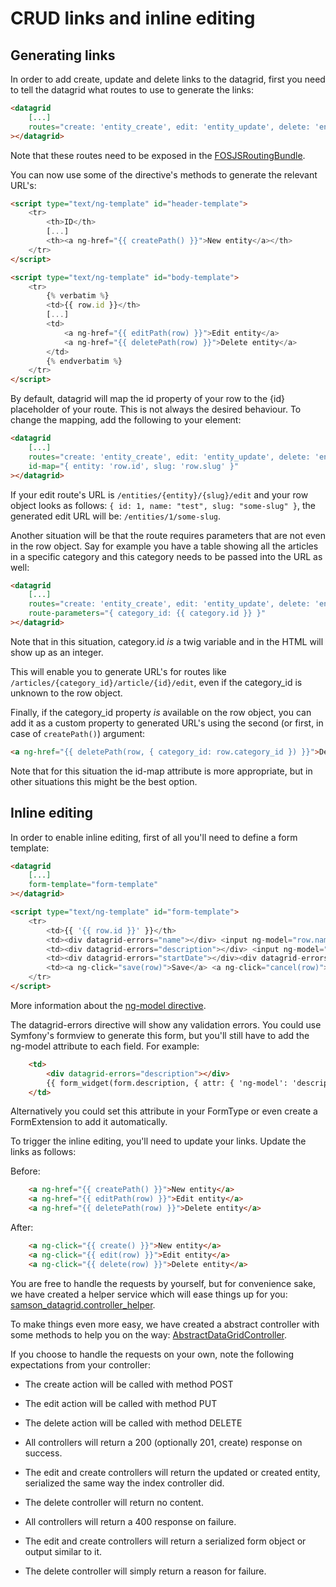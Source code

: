 CRUD links and inline editing
=============================

## Generating links
In order to add create, update and delete links to the datagrid, first you need to tell the datagrid what routes
to use to generate the links:

``` html
<datagrid
    [...]
    routes="create: 'entity_create', edit: 'entity_update', delete: 'entity_delete'"
></datagrid>
```

Note that these routes need to be exposed in the [FOSJSRoutingBundle](https://github.com/FriendsOfSymfony/FOSJsRoutingBundle).

You can now use some of the directive's methods to generate the relevant URL's:

``` html
<script type="text/ng-template" id="header-template">
    <tr>
        <th>ID</th>
        [...]
        <th><a ng-href="{{ createPath() }}">New entity</a></th>
    </tr>
</script>

<script type="text/ng-template" id="body-template">
    <tr>
        {% verbatim %}
        <td>{{ row.id }}</th>
        [...]
        <td>
            <a ng-href="{{ editPath(row) }}">Edit entity</a>
            <a ng-href="{{ deletePath(row) }}">Delete entity</a>
        </td>
        {% endverbatim %}
    </tr>
</script>
```

By default, datagrid will map the id property of your row to the {id} placeholder of your route. This is not always
the desired behaviour. To change the mapping, add the following to your element:

``` html
<datagrid
    [...]
    routes="create: 'entity_create', edit: 'entity_update', delete: 'entity_delete'"
    id-map="{ entity: 'row.id', slug: 'row.slug' }"
></datagrid>
```

If your edit route's URL is `/entities/{entity}/{slug}/edit` and your row object looks as follows:
`{ id: 1, name: "test", slug: "some-slug" }`, the generated edit URL will be: `/entities/1/some-slug`.

Another situation will be that the route requires parameters that are not even in the row object. Say for example you
have a table showing all the articles in a specific category and this category needs to be passed into the URL as well:

``` html
<datagrid
    [...]
    routes="create: 'entity_create', edit: 'entity_update', delete: 'entity_delete'"
    route-parameters="{ category_id: {{ category.id }} }"
></datagrid>
```

Note that in this situation, category.id _is_ a twig variable and in the HTML will show up as an integer.

This will enable you to generate URL's for routes like `/articles/{category_id}/article/{id}/edit`, even if the
category_id is unknown to the row object.

Finally, if the category_id property _is_ available on the row object, you can add it as a custom property to generated
URL's using the second (or first, in case of `createPath()`) argument:

``` html
<a ng-href="{{ deletePath(row, { category_id: row.category_id }) }}">Delete entity</a>
```

Note that for this situation the id-map attribute is more appropriate, but in other situations this might be the best
option.

## Inline editing

In order to enable inline editing, first of all you'll need to define a form template:

``` html
<datagrid
    [...]
    form-template="form-template"
></datagrid>

<script type="text/ng-template" id="form-template">
    <tr>
        <td>{{ '{{ row.id }}' }}</th>
        <td><div datagrid-errors="name"></div> <input ng-model="row.name"></td>
        <td><div datagrid-errors="description"></div> <input ng-model="row.description"></td>
        <td><div datagrid-errors="startDate"></div><div datagrid-errors="endDate"></div>  <input type="date" ng-model="row.startDate"> - <input type="date" ng-model="row.endDate"></td>
        <td><a ng-click="save(row)">Save</a> <a ng-click="cancel(row)">Cancel</a></td>
    </tr>
</script>
```

More information about the [ng-model directive](http://docs.angularjs.org/api/ng.directive:ngModel).

The datagrid-errors directive will show any validation errors. You could use Symfony's formview to generate this form,
but you'll still have to add the ng-model attribute to each field. For example:


``` html
    <td>
        <div datagrid-errors="description"></div>
        {{ form_widget(form.description, { attr: { 'ng-model': 'description' } }) }}
    </td>
```

Alternatively you could set this attribute in your FormType or even create a FormExtension to add it automatically.

To trigger the inline editing, you'll need to update your links. Update the links as follows:

Before:
``` html
    <a ng-href="{{ createPath() }}">New entity</a>
    <a ng-href="{{ editPath(row) }}">Edit entity</a>
    <a ng-href="{{ deletePath(row) }}">Delete entity</a>
```

After:
``` html
    <a ng-click="{{ create() }}">New entity</a>
    <a ng-click="{{ edit(row) }}">Edit entity</a>
    <a ng-click="{{ delete(row) }}">Delete entity</a>
```

You are free to handle the requests by yourself, but for convenience sake, we have created a helper service which will
ease things up for you: [samson_datagrid.controller_helper](../../Helper/ControllerHelper.php).

To make things even more easy, we have created a abstract controller with
some methods to help you on the way: [AbstractDataGridController](../../Controller/AbstractDataGridController.php).

If you choose to handle the requests on your own, note the following expectations from your controller:

  - The create action will be called with method POST
  - The edit action will be called with method PUT
  - The delete action will be called with method DELETE

  - All controllers will return a 200 (optionally 201, create) response on success.
  - The edit and create controllers will return the updated or created entity, serialized the same way the index controller did.
  - The delete controller will return no content.

  - All controllers will return a 400 response on failure.
  - The edit and create controllers will return a serialized form object or output similar to it.
  - The delete controller will simply return a reason for failure.